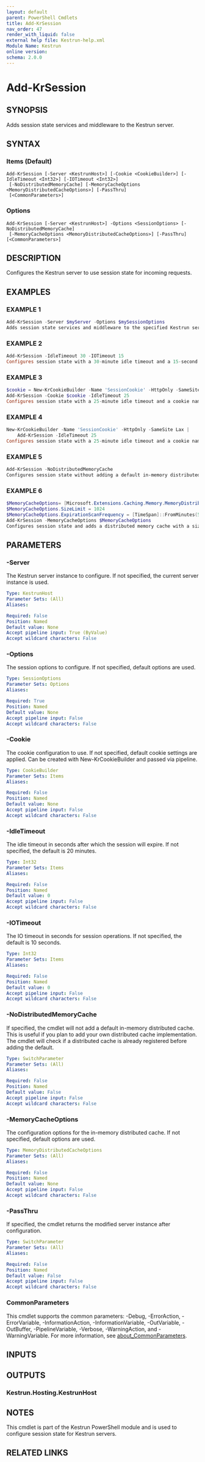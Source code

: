 ```yaml
---
layout: default
parent: PowerShell Cmdlets
title: Add-KrSession
nav_order: 47
render_with_liquid: false
external help file: Kestrun-help.xml
Module Name: Kestrun
online version:
schema: 2.0.0
---
```


# Add-KrSession

## SYNOPSIS
Adds session state services and middleware to the Kestrun server.

## SYNTAX

### Items (Default)
```
Add-KrSession [-Server <KestrunHost>] [-Cookie <CookieBuilder>] [-IdleTimeout <Int32>] [-IOTimeout <Int32>]
 [-NoDistributedMemoryCache] [-MemoryCacheOptions <MemoryDistributedCacheOptions>] [-PassThru]
 [<CommonParameters>]
```

### Options
```
Add-KrSession [-Server <KestrunHost>] -Options <SessionOptions> [-NoDistributedMemoryCache]
 [-MemoryCacheOptions <MemoryDistributedCacheOptions>] [-PassThru] [<CommonParameters>]
```

## DESCRIPTION
Configures the Kestrun server to use session state for incoming requests.

## EXAMPLES

### EXAMPLE 1
```powershell
Add-KrSession -Server $myServer -Options $mySessionOptions
Adds session state services and middleware to the specified Kestrun server with the provided options.
```

### EXAMPLE 2
```powershell
Add-KrSession -IdleTimeout 30 -IOTimeout 15
Configures session state with a 30-minute idle timeout and a 15-second IO timeout.
```

### EXAMPLE 3
```powershell
$cookie = New-KrCookieBuilder -Name 'SessionCookie' -HttpOnly -SameSite Lax
Add-KrSession -Cookie $cookie -IdleTimeout 25
Configures session state with a 25-minute idle timeout and a cookie named 'SessionCookie'.
```

### EXAMPLE 4
```powershell
New-KrCookieBuilder -Name 'SessionCookie' -HttpOnly -SameSite Lax |
    Add-KrSession -IdleTimeout 25
Configures session state with a 25-minute idle timeout and a cookie named 'SessionCookie' created via pipeline.
```

### EXAMPLE 5
```powershell
Add-KrSession -NoDistributedMemoryCache
Configures session state without adding a default in-memory distributed cache. Useful if you plan to add your own distributed cache implementation.
```

### EXAMPLE 6
```powershell
$MemoryCacheOptions= [Microsoft.Extensions.Caching.Memory.MemoryDistributedCacheOptions]::new()
$MemoryCacheOptions.SizeLimit = 1024
$MemoryCacheOptions.ExpirationScanFrequency = [TimeSpan]::FromMinutes(5)
Add-KrSession -MemoryCacheOptions $MemoryCacheOptions
Configures session state and adds a distributed memory cache with a size limit of 1024 bytes and an expiration scan frequency of 5 minutes.
```

## PARAMETERS

### -Server
The Kestrun server instance to configure.
If not specified, the current server instance is used.

```yaml
Type: KestrunHost
Parameter Sets: (All)
Aliases:

Required: False
Position: Named
Default value: None
Accept pipeline input: True (ByValue)
Accept wildcard characters: False
```

### -Options
The session options to configure.
If not specified, default options are used.

```yaml
Type: SessionOptions
Parameter Sets: Options
Aliases:

Required: True
Position: Named
Default value: None
Accept pipeline input: False
Accept wildcard characters: False
```

### -Cookie
The cookie configuration to use.
If not specified, default cookie settings are applied.
Can be created with New-KrCookieBuilder and passed via pipeline.

```yaml
Type: CookieBuilder
Parameter Sets: Items
Aliases:

Required: False
Position: Named
Default value: None
Accept pipeline input: False
Accept wildcard characters: False
```

### -IdleTimeout
The idle timeout in seconds after which the session will expire.
If not specified, the default is 20 minutes.

```yaml
Type: Int32
Parameter Sets: Items
Aliases:

Required: False
Position: Named
Default value: 0
Accept pipeline input: False
Accept wildcard characters: False
```

### -IOTimeout
The IO timeout in seconds for session operations.
If not specified, the default is 10 seconds.

```yaml
Type: Int32
Parameter Sets: Items
Aliases:

Required: False
Position: Named
Default value: 0
Accept pipeline input: False
Accept wildcard characters: False
```

### -NoDistributedMemoryCache
If specified, the cmdlet will not add a default in-memory distributed cache.
This is useful if you plan to add your own distributed cache implementation.
The cmdlet will check if a distributed cache is already registered before adding the default.

```yaml
Type: SwitchParameter
Parameter Sets: (All)
Aliases:

Required: False
Position: Named
Default value: False
Accept pipeline input: False
Accept wildcard characters: False
```

### -MemoryCacheOptions
The configuration options for the in-memory distributed cache.
If not specified, default options are used.

```yaml
Type: MemoryDistributedCacheOptions
Parameter Sets: (All)
Aliases:

Required: False
Position: Named
Default value: None
Accept pipeline input: False
Accept wildcard characters: False
```

### -PassThru
If specified, the cmdlet returns the modified server instance after configuration.

```yaml
Type: SwitchParameter
Parameter Sets: (All)
Aliases:

Required: False
Position: Named
Default value: False
Accept pipeline input: False
Accept wildcard characters: False
```

### CommonParameters
This cmdlet supports the common parameters: -Debug, -ErrorAction, -ErrorVariable, -InformationAction, -InformationVariable, -OutVariable, -OutBuffer, -PipelineVariable, -Verbose, -WarningAction, and -WarningVariable. For more information, see [about_CommonParameters](http://go.microsoft.com/fwlink/?LinkID=113216).

## INPUTS

## OUTPUTS

### Kestrun.Hosting.KestrunHost
## NOTES
This cmdlet is part of the Kestrun PowerShell module and is used to configure session state for Kestrun servers.

## RELATED LINKS
